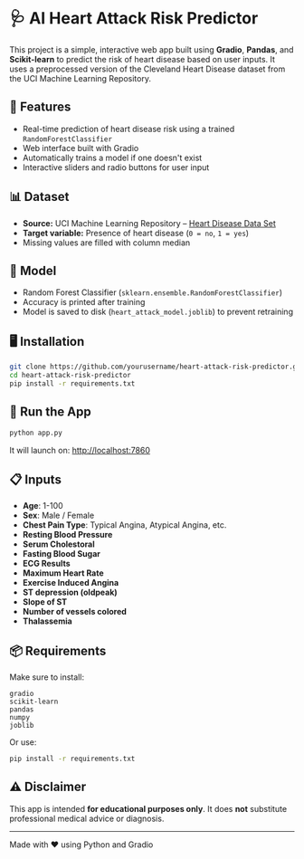 
# 🩺 AI Heart Attack Risk Predictor

This project is a simple, interactive web app built using **Gradio**, **Pandas**, and **Scikit-learn** to predict the risk of heart disease based on user inputs. It uses a preprocessed version of the Cleveland Heart Disease dataset from the UCI Machine Learning Repository.

## 🚀 Features

- Real-time prediction of heart disease risk using a trained `RandomForestClassifier`
- Web interface built with Gradio
- Automatically trains a model if one doesn't exist
- Interactive sliders and radio buttons for user input

## 📊 Dataset

- **Source:** UCI Machine Learning Repository – [Heart Disease Data Set](http://archive.ics.uci.edu/ml/datasets/Heart+Disease)
- **Target variable:** Presence of heart disease (`0 = no`, `1 = yes`)
- Missing values are filled with column median

## 🧠 Model

- Random Forest Classifier (`sklearn.ensemble.RandomForestClassifier`)
- Accuracy is printed after training
- Model is saved to disk (`heart_attack_model.joblib`) to prevent retraining

## 🖥️ Installation

```bash
git clone https://github.com/yourusername/heart-attack-risk-predictor.git
cd heart-attack-risk-predictor
pip install -r requirements.txt
```

## 🧪 Run the App

```bash
python app.py
```

It will launch on: [http://localhost:7860](http://localhost:7860)

## 📋 Inputs

- **Age**: 1-100
- **Sex**: Male / Female
- **Chest Pain Type**: Typical Angina, Atypical Angina, etc.
- **Resting Blood Pressure**
- **Serum Cholestoral**
- **Fasting Blood Sugar**
- **ECG Results**
- **Maximum Heart Rate**
- **Exercise Induced Angina**
- **ST depression (oldpeak)**
- **Slope of ST**
- **Number of vessels colored**
- **Thalassemia**

## 📦 Requirements

Make sure to install:

```text
gradio
scikit-learn
pandas
numpy
joblib
```

Or use:

```bash
pip install -r requirements.txt
```

## ⚠️ Disclaimer

This app is intended **for educational purposes only**. It does **not** substitute professional medical advice or diagnosis.

---

Made with ❤️ using Python and Gradio
